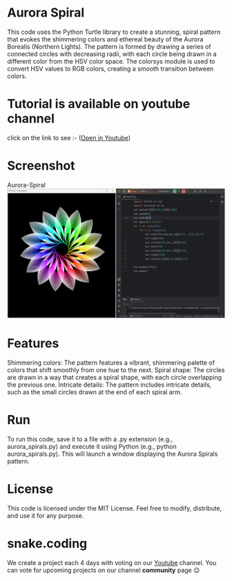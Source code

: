 # Aurora Spiral

This code uses the Python Turtle library to create a stunning, spiral pattern that evokes the shimmering colors and ethereal beauty of the Aurora Borealis (Northern Lights). The pattern is formed by drawing a series of connected circles with decreasing radii, with each circle being drawn in a different color from the HSV color space. The colorsys module is used to convert HSV values to RGB colors, creating a smooth transition between colors.

# Tutorial is available on youtube channel 
click on the link to see :- ([Open in Youtube](https://youtu.be/imnEuCSnQpg))

# Screenshot

Aurora-Spiral
![screenshot](AuroraSpiral.png)



# Features
Shimmering colors: The pattern features a vibrant, shimmering palette of colors that shift smoothly from one hue to the next.
Spiral shape: The circles are drawn in a way that creates a spiral shape, with each circle overlapping the previous one.
Intricate details: The pattern includes intricate details, such as the small circles drawn at the end of each spiral arm.

# Run
To run this code, save it to a file with a .py extension (e.g., aurora_spirals.py) and execute it using Python (e.g., python aurora_spirals.py). This will launch a window displaying the Aurora Spirals pattern.

# License
This code is licensed under the MIT License. Feel free to modify, distribute, and use it for any purpose.

# snake.coding
We create a project each 4 days with voting on our <a href="https://youtube.com/@snakecoding_12" target="_blank">Youtube</a> channel.
You can vote for upcoming projects on our channel **community** page :wink:

